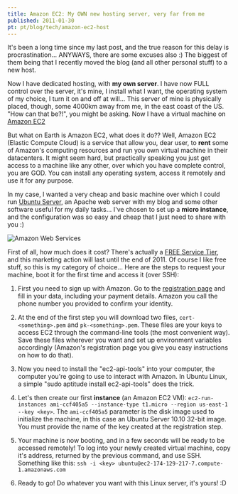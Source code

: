 ```yaml
---
title: Amazon EC2: My OWN new hosting server, very far from me
published: 2011-01-30
pt: pt/blog/tech/amazon-ec2-host
---
```


It's been a long time since my last post, and the true reason for this delay is procrastination...
ANYWAYS, there are some excuses also :)
The biggest of them being that I recently moved the blog (and all other personal stuff) to a new host.

Now I have dedicated hosting, with **my own server**.
I have now FULL control over the server, it's mine, I install what I want, the operating system of my choice, I turn it on and off at will...
This server of mine is physically placed, though, some 4000km away from me, in the east coast of the US.
"How can that be?!", you might be asking. Now I have a virtual machine on [Amazon EC2][1]

<!--more-->

But what on Earth is Amazon EC2, what does it do??
Well, Amazon EC2 (Elastic Compute Cloud) is a service that allow you,
dear user, to **rent** some of Amazon's computing resources and run you own virtual machine in their datacenters.
It might seem hard, but practically speaking you just get access to a machine like any other, over which you have complete control, you are GOD.
You can install any operating system, access it remotely and use it for any purpose.

In my case, I wanted a very cheap and basic machine over which I could run [Ubuntu Server][2],
an Apache web server with my blog and some other software useful for my daily tasks...
I've chosen to set up a **micro instance**, and the configuration was so easy and cheap that I just need to share with you :)

![Amazon Web Services](http://awsmedia.s3.amazonaws.com/logo_aws.gif)

First of all, how much does it cost?
There's actually a [FREE Service Tier][3], and this marketing action will last until the end of 2011.
Of course I like free stuff, so this is my category of choice...
Here are the steps to request your machine, boot it for the first time and access it (over SSH):

  1. First you need to sign up with Amazon.
     Go to the [registration page][4] and fill in your data, including your payment details.
     Amazon you call the phone number you provided to confirm your identity.

  2. At the end of the first step you will download two files, `cert-<something>.pem` and `pk-<something>.pem`.
     These files are your keys to access EC2 through the command-line tools (the most convenient way).
     Save these files wherever you want and set up environment variables accordingly (Amazon's registration page you give you easy instructions on how to do that).

  3. Now you need to install the "ec2-api-tools" into your computer, the computer you're going to use to interact with Amazon.
     In Ubuntu Linux, a simple "sudo aptitude install ec2-api-tools" does the trick.

  4. Let's then create our first **instance** (an Amazon EC2 VM): `ec2-run-instances ami-ccf405a5 --instance-type t1.micro --region us-east-1 --key <key>`.
     The `ami-ccf405a5` parameter is the disk image used to initialize the machine, in this case an Ubuntu Server 10.10 32-bit image.
     You must provide the name of the key created at the registration step.

  5. Your machine is now booting, and in a few seconds will be ready to be accessed remotely!
     To log into your newly created virtual machine, copy it's address, returned by the previous command, and use SSH.
     Something like this: `ssh -i <key> ubuntu@ec2-174-129-217-7.compute-1.amazonaws.com`

  6. Ready to go! Do whatever you want with this Linux server, it's yours! :D

[1]: <http://aws.amazon.com/ec2/>
[2]: <http://www.ubuntu.com/server>
[3]: <http://aws.amazon.com/free/>
[4]: <https://aws-portal.amazon.com/gp/aws/developer/registration/index.html>
